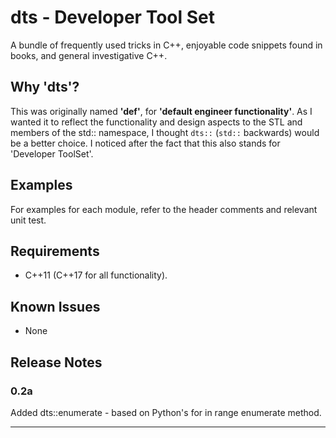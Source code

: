 # dts - Developer Tool Set

A bundle of frequently used tricks in C++, enjoyable code snippets found in books, and general investigative C++.

## Why 'dts'? 

This was originally named **'def'**, for **'default engineer functionality'**. As I wanted it to reflect the functionality and design aspects to the STL and members of the std:: namespace, I thought `dts::` (`std::` backwards) would be a better choice. I noticed after the fact that this also stands for 'Developer ToolSet'.

## Examples

For examples for each module, refer to the header comments and relevant unit test. 

## Requirements

- C++11 (C++17 for all functionality).

## Known Issues

- None

## Release Notes

### 0.2a

Added dts::enumerate - based on Python's for in range enumerate method.

-----------------------------------------------------------------------------------------------------------
